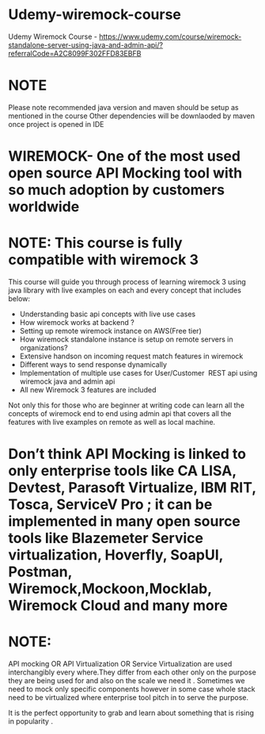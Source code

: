 # Udemy-wiremock-course
Udemy Wiremock Course - https://www.udemy.com/course/wiremock-standalone-server-using-java-and-admin-api/?referralCode=A2C8099F302FFD83EBFB

# NOTE
Please note recommended java version and maven should be setup as mentioned in the course
Other dependencies will be downlaoded by maven once project is opened in IDE

# WIREMOCK- One of the most used open source API Mocking tool with so much adoption by customers worldwide

# NOTE: This course is fully compatible with wiremock 3

This course will guide you through process of learning wiremock 3 using java library with live examples on each and every concept that includes below:

- Understanding basic api concepts with live use cases
- How wiremock works at backend ?
- Setting up remote wiremock instance on AWS(Free tier)
- How wiremock standalone instance is setup on remote servers in organizations?
- Extensive handson on incoming request match features in wiremock
- Different ways to send response dynamically
- Implementation of multiple use cases for User/Customer  REST api using wiremock java and admin api
- All new Wiremock 3 features are included

Not only this for those who are beginner at writing code can learn all the concepts of wiremock end to end using admin api that covers all the features with live examples on remote as well as local machine.

# Don’t think API Mocking is linked to only enterprise tools like CA LISA, Devtest, Parasoft Virtualize, IBM RIT, Tosca, ServiceV Pro ; it can be implemented in many open source tools like Blazemeter Service virtualization, Hoverfly, SoapUI, Postman, Wiremock,Mockoon,Mocklab, Wiremock Cloud and many more

# NOTE: 
API mocking OR API Virtualization OR Service Virtualization are used interchangibly every where.They differ from each other only on the purpose they are being used for and also on the scale we need it . Sometimes we need to mock only specific components however in some case whole stack need to be virtualized where enterprise tool pitch in to serve the purpose.

It is the perfect opportunity to grab and learn about something that is rising in popularity .
